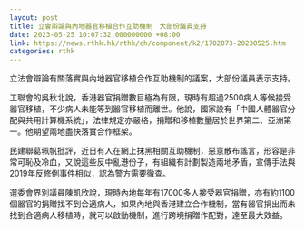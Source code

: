 ```yaml
---
layout: post
title: 立會辯論與內地器官移植合作互助機制　大部份議員支持
date: 2023-05-25 10:07:32.000000000 +08:00
link: https://news.rthk.hk/rthk/ch/component/k2/1702073-20230525.htm
categories: rthk
---
```


立法會辯論有關落實與內地器官移植合作互助機制的議案，大部份議員表示支持。

工聯會的吳秋北說，香港器官捐贈數目極為有限，現時有超過2500病人等候接受器官移植，不少病人未能等到器官移植而離世。他說，國家設有「中國人體器官分配與共用計算機系統」，法律規定亦嚴格，捐贈和移植數量居於世界第二、亞洲第一。他期望兩地盡快落實合作框架。

民建聯葛珮帆批評，近日有人在網上抹黑相關互助機制，惡意散布謠言，形容是非常可恥及冷血，又說這些反中亂港份子，有組織有計劃製造兩地矛盾，宣傳手法與2019年反修例事件相似，認為警方需要徹查。

選委會界別議員陳凱欣說，現時內地每年有17000多人接受器官捐贈，亦有約1100個器官的捐贈找不到合適病人，如果內地與香港建立合作機制，當有器官捐出而未找到合適病人移植時，就可以啟動機制，進行跨境捐贈作配對，達至最大效益。
